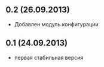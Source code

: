 ## 0.2 (26.09.2013) 

* Добавлен модуль конфигурации

## 0.1 (24.09.2013) 

* первая стабильная версия